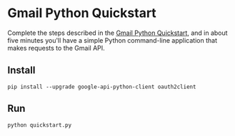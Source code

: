# Gmail Python Quickstart

Complete the steps described in the [Gmail Python Quickstart](
https://developers.google.com/gmail/quickstart/python), and in
about five minutes you'll have a simple Python command-line application that
makes requests to the Gmail API.

## Install

```
pip install --upgrade google-api-python-client oauth2client
```

## Run

```
python quickstart.py
```
